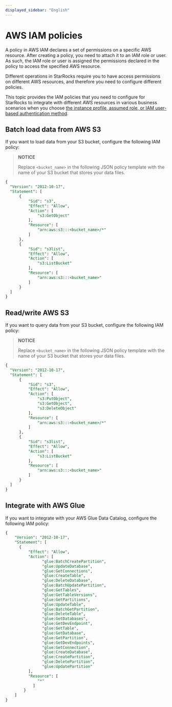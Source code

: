 ```yaml
---
displayed_sidebar: "English"
---
```


# AWS IAM policies

A policy in AWS IAM declares a set of permissions on a specific AWS resource. After creating a policy, you need to attach it to an IAM role or user. As such, the IAM role or user is assigned the permissions declared in the policy to access the specified AWS resource.

Different operations in StarRocks require you to have access permissions on different AWS resources, and therefore you need to configure different policies.

This topic provides the IAM policies that you need to configure for StarRocks to integrate with different AWS resources in various business scenarios when you choose [the instance profile, assumed role, or IAM user-based authentication method](../integrations/authenticate_to_aws_resources.md#preparations).

## Batch load data from AWS S3

If you want to load data from your S3 bucket, configure the following IAM policy:

> **NOTICE**
>
> Replace `<bucket_name>` in the following JSON policy template with the name of your S3 bucket that stores your data files.

```SQL
{
  "Version": "2012-10-17",
  "Statement": [
      {
          "Sid": "s3",
          "Effect": "Allow",
          "Action": [
              "s3:GetObject"
          ],
          "Resource": [
              "arn:aws:s3:::<bucket_name>/*"
          ]
      },
      {
          "Sid": "s3list",
          "Effect": "Allow",
          "Action": [
              "s3:ListBucket"
          ],
          "Resource": [
              "arn:aws:s3:::<bucket_name>"
          ]
      }
  ]
}
```

## Read/write AWS S3

If you want to query data from your S3 bucket, configure the following IAM policy:

> **NOTICE**
>
> Replace `<bucket_name>` in the following JSON policy template with the name of your S3 bucket that stores your data files.

```SQL
{
  "Version": "2012-10-17",
  "Statement": [
      {
          "Sid": "s3",
          "Effect": "Allow",
          "Action": [
              "s3:PutObject",
              "s3:GetObject",
              "s3:DeleteObject"
          ],
          "Resource": [
              "arn:aws:s3:::<bucket_name>/*"
          ]
      },
      {
          "Sid": "s3list",
          "Effect": "Allow",
          "Action": [
              "s3:ListBucket"
          ],
          "Resource": [
              "arn:aws:s3:::<bucket_name>"
          ]
      }
  ]
}
```

## Integrate with AWS Glue

If you want to integrate with your AWS Glue Data Catalog, configure the following IAM policy:

```SQL
{
    "Version": "2012-10-17",
    "Statement": [
      {
          "Effect": "Allow",
          "Action": [
                "glue:BatchCreatePartition",
                "glue:UpdateDatabase",
                "glue:GetConnections",
                "glue:CreateTable",
                "glue:DeleteDatabase",
                "glue:BatchUpdatePartition",
                "glue:GetTables",
                "glue:GetTableVersions",
                "glue:GetPartitions",
                "glue:UpdateTable",
                "glue:BatchGetPartition",
                "glue:DeleteTable",
                "glue:GetDatabases",
                "glue:GetDevEndpoint",
                "glue:GetTable",
                "glue:GetDatabase",
                "glue:GetPartition",
                "glue:GetDevEndpoints",
                "glue:GetConnection",
                "glue:CreateDatabase",
                "glue:CreatePartition",
                "glue:DeletePartition",
                "glue:UpdatePartition"
          ],
          "Resource": [
              "*"
            ]
        }
    ]
}
```

